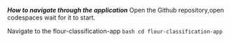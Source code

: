 ***How to navigate through the application***
Open the Github repository,open codespaces wait for it to start.

Navigate to the flour-classification-app
```bash cd flour-classification-app```